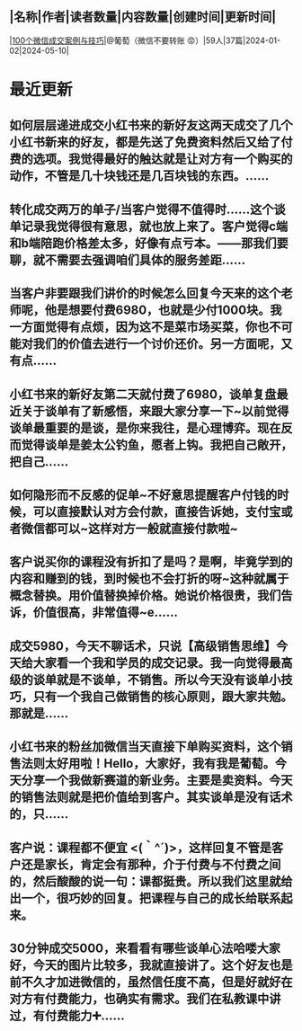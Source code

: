 |名称|作者|读者数量|内容数量|创建时间|更新时间|
---
|[100个微信成交案例与技巧](https://xiaobot.net/p/putaohaoqiang?refer=0b133df9-27dc-423b-8101-639049001c13)|@葡萄（微信不要转账 😡）|59人|37篇|2024-01-02|2024-05-10|

# 最近更新
## 如何层层递进成交小红书来的新好友这两天成交了几个小红书新来的好友，都是先送了免费资料然后又给了付费的选项。我觉得最好的触达就是让对方有一个购买的动作，不管是几十块钱还是几百块钱的东西。......
## 转化成交两万的单子/当客户觉得不值得时……这个谈单记录我觉得很有意思，就也放上来了。客户觉得c端和b端陪跑价格差太多，好像有点亏本。——那我们要聊，就不需要去强调咱们具体的服务差距......
## 当客户非要跟我们讲价的时候怎么回复今天来的这个老师呢，他是想要付费6980，也就是少付1000块。我一方面觉得有点烦，因为这不是菜市场买菜，你也不可能对我们的价值去进行一个讨价还价。另一方面呢，又有点......
## 小红书来的新好友第二天就付费了6980，谈单复盘最近关于谈单有了新感悟，来跟大家分享一下~以前觉得谈单最重要的是谈，是你来我往，是心理博弈。现在反而觉得谈单是姜太公钓鱼，愿者上钩。我把自己敞开，把自己......
## 如何隐形而不反感的促单~不好意思提醒客户付钱的时候，可以直接默认对方会付款，直接告诉她，支付宝或者微信都可以~这样对方一般就直接付款啦~
## 客户说买你的课程没有折扣了是吗？是啊，毕竟学到的内容和赚到的钱，到时候也不会打折的呀~这种就属于概念替换。用价值替换掉价格。她说价格很贵，我们告诉，价值很高，非常值得~e......
## 成交5980，今天不聊话术，只说【高级销售思维】今天给大家看一个我和学员的成交记录。我一向觉得最高级的谈单就是不谈单，不销售。所以今天没有谈单小技巧，只有一个我自己做销售的核心原则，跟大家共勉。那就是......
## 小红书来的粉丝加微信当天直接下单购买资料，这个销售法则太好用啦！Hello，大家好，我有我是葡萄。今天分享一个我做新赛道的新业务。主要是卖资料。今天的销售法则就是把价值给到客户。其实谈单是没有话术的，只......
## 客户说：课程都不便宜 <(｀^´)>，这样回复不管是客户还是家长，肯定会有那种，介于付费与不付费之间的，然后酸酸的说一句：课都挺贵。所以我们这里就给出一个，很巧妙的回复。把课程与自己的成长给联系起来。
## 30分钟成交5000，来看看有哪些谈单心法哈喽大家好，今天的图片比较多，我就直接讲了。这个好友也是前不久才加进微信的，虽然信任度不高，但是好就好在对方有付费能力，也确实有需求。我们在私教课中讲过，有付费能力➕......

